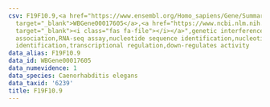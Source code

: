 ```yaml
---
csv: F19F10.9,<a href="https://www.ensembl.org/Homo_sapiens/Gene/Summary?db=core;g=WBGene00017605"
  target="_blank">WBGene00017605</a>,<a href="https://www.ncbi.nlm.nih.gov/pubmed/27496166"
  target="_blank"><i class="fas fa-file"></i></a>",genetic interference,functional
  association,RNA-seq assay,nucleotide sequence identification,nucleotide sequence
  identification,transcriptional regulation,down-regulates activity
data_alias: F19F10.9
data_id: WBGene00017605
data_numevidence: 1
data_species: Caenorhabditis elegans
data_taxid: '6239'
title: F19F10.9
---
```

